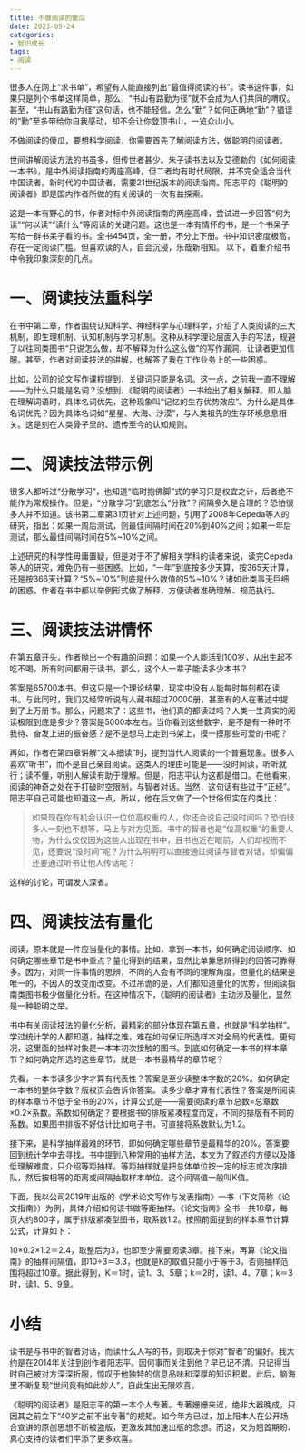 ```yaml
---
title: 不做阅读的傻瓜
date: 2023-05-24
categories:
- 智识成长
tags:
- 阅读
---
```

很多人在网上“求书单”，希望有人能直接列出“最值得阅读的书”。读书这件事，如果只是列个书单这样简单，那么，“书山有路勤为径”就不会成为人们共同的喟叹。甚至，“书山有路勤为径”这句话，也不能轻信。怎么“勤”？如何正确地“勤”？错误的“勤”至多带给你自我感动，却不会让你登顶书山，一览众山小。

不做阅读的傻瓜，要想科学阅读，你需要首先了解阅读方法，做聪明的阅读者。

世间讲解阅读方法的书虽多，但传世者甚少。朱子读书法以及艾德勒的《如何阅读一本书》，是中外阅读指南的两座高峰，但二者均有时代局限，并不完全适合当代中国读者。新时代的中国读者，需要21世纪版本的阅读指南。阳志平的《聪明的阅读者》即是国内作者所做的有关阅读的一次有益探索。

这是一本有野心的书，作者对标中外阅读指南的两座高峰，尝试进一步回答“何为读”“何以读”“读什么”等阅读的关键问题。这也是一本有情怀的书，是一个书呆子写给一群书呆子看的书。全书454页，全一册，不分上下册。书中知识密度极高，存在一定阅读门槛。但喜欢读的人，自会沉浸，乐哉新相知。
以下，着重介绍书中令我印象深刻的几点。
# 一、阅读技法重科学 #
在书中第二章，作者围绕认知科学、神经科学与心理科学，介绍了人类阅读的三大机制，即生理机制、认知机制与学习机制。这种从科学理论层面入手的写法，规避了以往同类图书“只说怎么做，却不解释为什么这么做”的写作漏洞，让读者更加信服。甚至，作者对阅读技法的讲解，也解答了我在工作业务上的一些困惑。

比如，公司的论文写作课程提到，关键词只能是名词。这一点，之前我一直不理解——为什么只能是名词？没想到，《聪明的阅读者》一书给出了相关解释。即人脑在理解词语时，具体名词优先，这种现象叫“记忆的生存优势效应”。为什么是具体名词优先？因为具体名词如“星星、大海、沙漠”，与人类祖先的生存环境息息相关。这是刻在人类骨子里的、遗传至今的认知规则。
# 二、阅读技法带示例 #
很多人都听过“分散学习”，也知道“临时抱佛脚”式的学习只是权宜之计，后者绝不能作为常规操作。但是，“分散学习”到底怎么“分散”？间隔多久是合理的？恐怕很多人并不知道。该书第二章第31页针对上述问题，引用了2008年Cepeda等人的研究，指出：如果一周后测试，则最佳间隔时间在20%到40%之间；如果一年后测试，那么最佳间隔时间在5%~10%之间。

上述研究的科学性毋庸置疑，但是对于不了解相关学科的读者来说，读完Cepeda等人的研究，难免仍有一些困惑。比如，“一年”到底按多少天算，按365天计算，还是按366天计算？“5%~10%”到底是什么数值的5%~10%？诸如此类事无巨细的困惑，作者在书中都以举例形式做了解释，方便读者准确理解、规范执行。
# 三、阅读技法讲情怀 #
在第五章开头，作者抛出一个有趣的问题：如果一个人能活到100岁，从出生起不吃不喝，所有时间都用于读书，那么，这个人一辈子能读多少本书？

答案是65700本书。但这只是一个理论结果，现实中没有人能每时每刻都在读书。与此同时，我们又经常听说有人藏书超过70000册，甚至有的人在著述中提到了上万册书。那么，问题来了：这些书，他们真的都读过吗？人类一生真实的阅读极限到底是多少？答案是5000本左右。当你看到这些数字，是不是有一种时不我待、奋发上进的振奋感？是不是想马上走到书架上，摸一摸那些可爱的书呢？

再如，作者在第四章讲解“文本细读”时，提到当代人阅读的一个普遍现象。很多人喜欢“听书”，而不是自己亲自阅读。这类人的理由可能是——没时间读，听听就行；读不懂，听别人解读有助于理解。但是，阳志平认为这都是借口。在他看来，阅读的神奇之处在于打破时空限制，与智者对话。当然，这句话有些过于“正经”。阳志平自己可能也知道这一点，所以，他在后文做了一个世俗但实在的类比：

> 如果现在你有机会认识一位位高权重的人，你还会说自己没时间吗？恐怕很多人一刻也不想等，马上与对方见面。书中的智者也是“位高权重”的重要人物，为什么仅仅因为这些人出现在书中，且书也近在眼前，人们却视而不见，还要说“没时间”呢？为什么明明可以直接通过阅读与智者对话，却偏偏还要通过听书让他人传话呢？

这样的讨论，可谓发人深省。

# 四、阅读技法有量化 #
阅读，原本就是一件应当量化的事情。比如，拿到一本书，如何确定阅读顺序、如何确定哪些章节是书中重点？量化得到的结果，显然比单靠思辨得到的回答可靠得多。因为，对同一件事情的思辨，不同的人会有不同的理解角度，但量化的结果是唯一的，不因人的改变而改变。不过吊诡的是，人们都知道量化的优势，但阅读指南类图书极少做量化分析。在这种情况下，《聪明的阅读者》主动涉及量化，显然是一种聪明之举。

书中有关阅读技法的量化分析，最精彩的部分体现在第五章，也就是“科学抽样”。学过统计学的人都知道，抽样之难，难在如何保证所选样本对全局的代表性。更何况，这里面的抽样对象是一本本初次接触的图书。到底如何确定一本书的样本章节？如何确定所选的这些章节，就是一本书最精华的章节呢？

先看，一本书读多少字才算有代表性？答案是至少读整体字数的20%。如何确定一本书的整体字数？版权页会告诉你答案。读多少章才算有代表性？答案是所阅读的样本章节不低于全书的20%，计算公式是——需要阅读的章节总数=总章数×0.2×系数。系数如何确定？要根据书的排版紧凑程度而定，不同的排版有不同的系数。如果图书排版不好估计比如电子书，可直接将系数默认为1.2。

接下来，是科学抽样最难的环节，即如何确定哪些章节是最精华的20%。答案要回到统计学中去寻找。书中提到八种常用的抽样方法，本文为了叙述的方便以及降低理解难度，只介绍等距抽样。等距抽样就是把总体单位按一定的标志或次序排队，然后按相等的距离或间隔抽取样本单位。这个间隔值一般叫K值。

下面，我以公司2019年出版的《学术论文写作与发表指南》一书（下文简称《论文指南》）为例，具体介绍如何该书做等距抽样。《论文指南》全书一共10章，每页大约800字，属于排版紧凑型图书，取系数1.2。按照前面提到的样本章节计算公式，计算如下：

10×0.2×1.2＝2.4，取整后为3，也即至少需要阅读3章。接下来，再算《论文指南》的抽样间隔值，即10÷3＝3.3，也就是K的取值只能小于等于3，否则抽样范围将超过10章。据此得到，K＝1时，读1、3、5章；k＝2时，读1、4、7章；k＝3时，读1、5、9章。

# 小结 #
读书是与书中的智者对话，而读什么人写的书，则取决于你对“智者”的偏好。我大约是在2014年关注到创作者阳志平。因何事而关注到他？早已记不清。只记得当时自己被对方深深折服，惊叹于他独特的信息品味和深厚的知识积累。此后，脑海里不断复现“世间竟有如此妙人”，自此生出无限欢喜。

《聪明的阅读者》是阳志平的第一本个人专著。专著姗姗来迟，绝非大器晚成，只因其之前立下“40岁之前不出专著”的规矩。如今年方已过，加上阳本人在公开场合宣讲的原创思想不断被盗版，更激发其加速出版的念想。而这，又为翘首期盼、真心支持的读者们平添了更多欢喜。











